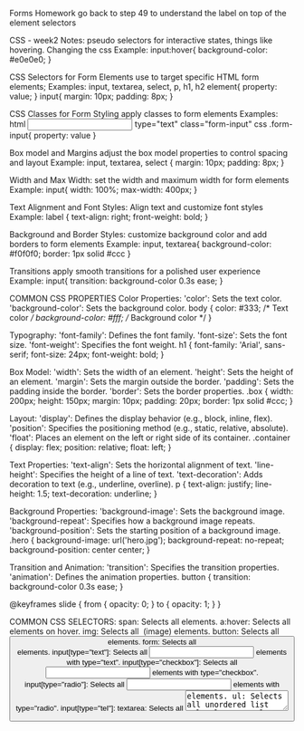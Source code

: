 Forms Homework
        go back to step 49 to understand the label on top of the element selectors

CSS - week2 Notes:
pseudo selectors
    for interactive states, things like hovering. Changing the css
Example:
input:hover{
    background-color: #e0e0e0;
}

CSS Selectors for Form Elements
    use to target specific HTML form elements; 
Examples:
 input,
 textarea,
 select,
 p,
 h1,
 h2
element{
    property: value;
}
input{
    margin: 10px;
    padding: 8px;
}

CSS Classes for Form Styling
    apply classes to form elements
Examples:
html
<input> type="text" class="form-input"
css
.form-input{
    property: value
}

Box model and Margins
    adjust the box model properties to control spacing and layout
Example:
input, textarea, select {
    margin: 10px;
    padding: 8px;
}

Width and Max Width:
    set the width and maximum width for form elements
Example:
input{
    width: 100%;
    max-width: 400px;
}

Text Alignment and Font Styles:
    Align text and customize font styles
Example:
label {
    text-align: right;
    front-weight: bold;
}

Background and Border Styles:
    customize background color and add borders to form elements
Example:
input, textarea{
    background-color: #f0f0f0;
    border: 1px solid #ccc
}

Transitions
    apply smooth transitions for a polished user experience
Example:
input{
    transition: background-color 0.3s ease;
}



COMMON CSS PROPERTIES
Color Properties:
'color': Sets the text color.
'background-color': Sets the background color.
    body {
  color: #333; /* Text color */
  background-color: #fff; /* Background color */
}

Typography:
'font-family': Defines the font family.
'font-size': Sets the font size.
'font-weight': Specifies the font weight.
    h1 {
  font-family: 'Arial', sans-serif;
  font-size: 24px;
  font-weight: bold;
}

Box Model:
'width': Sets the width of an element.
'height': Sets the height of an element.
'margin': Sets the margin outside the border.
'padding': Sets the padding inside the border.
'border': Sets the border properties.
    .box {
  width: 200px;
  height: 150px;
  margin: 10px;
  padding: 20px;
  border: 1px solid #ccc;
}

Layout:
'display': Defines the display behavior (e.g., block, inline, flex).
'position': Specifies the positioning method (e.g., static, relative, absolute).
'float': Places an element on the left or right side of its container.
    .container {
  display: flex;
  position: relative;
  float: left;
}

Text Properties:
'text-align': Sets the horizontal alignment of text.
'line-height': Specifies the height of a line of text.
'text-decoration': Adds decoration to text (e.g., underline, overline).
    p {
  text-align: justify;
  line-height: 1.5;
  text-decoration: underline;
}

Background Properties:
'background-image': Sets the background image.
'background-repeat': Specifies how a background image repeats.
'background-position': Sets the starting position of a background image.
    .hero {
  background-image: url('hero.jpg');
  background-repeat: no-repeat;
  background-position: center center;
}

Transition and Animation:
'transition': Specifies the transition properties.
'animation': Defines the animation properties.
    button {
  transition: background-color 0.3s ease;
}

@keyframes slide {
  from {
    opacity: 0;
  }
  to {
    opacity: 1;
  }
}

COMMON CSS SELECTORS:
span: Selects all <span> elements.
a:hover: Selects all <a> elements on hover.
img: Selects all <img> (image) elements.
button: Selects all <button> elements.
form: Selects all <form> elements.
input[type="text"]: Selects all <input> elements with type="text".
input[type="checkbox"]: Selects all <input> elements with type="checkbox".
input[type="radio"]: Selects all <input> elements with type="radio".
input[type="tel"]: 
textarea: Selects all <textarea> elements.
ul: Selects all unordered list <ul> elements.
ol: Selects all ordered list <ol> elements.
li: Selects all list item <li> elements.
header: Selects all <header> elements.
footer: Selects all <footer> elements.
*: Universal selector (selects all elements).
p: Selects all <p> (paragraph) elements.
h1, h2, h3: Selects all heading elements from <h1> to <h3>.
a: Selects all <a> (anchor) elements.
input: Selects all <input> elements.
ul li: Selects all list items (<li>) within unordered lists (<ul>).
ol li: Selects all list items (<li>) within ordered lists (<ol>).
div: Selects all <div> elements.
#id: Selects an element with a specific ID (e.g., #header).
.class: Selects all elements with a specific class (e.g., .nav-link).
nav: Selects all <nav> elements.
section: Selects all <section> elements.
article: Selects all <article> elements.
aside: Selects all <aside> elements.
main: Selects all <main> elements.
figure: Selects all <figure> elements.
figcaption: Selects all <figcaption> elements.
blockquote: Selects all <blockquote> elements.
q: Selects all <q> (inline quotation) elements.
cite: Selects all <cite> elements.
abbr: Selects all <abbr> (abbreviation) elements.
address: Selects all <address> elements.
time: Selects all <time> elements.
progress: Selects all <progress> elements.
details: Selects all <details> elements.
summary: Selects all <summary> elements.
fieldset: Selects all <fieldset> elements.
legend: Selects all <legend> elements.